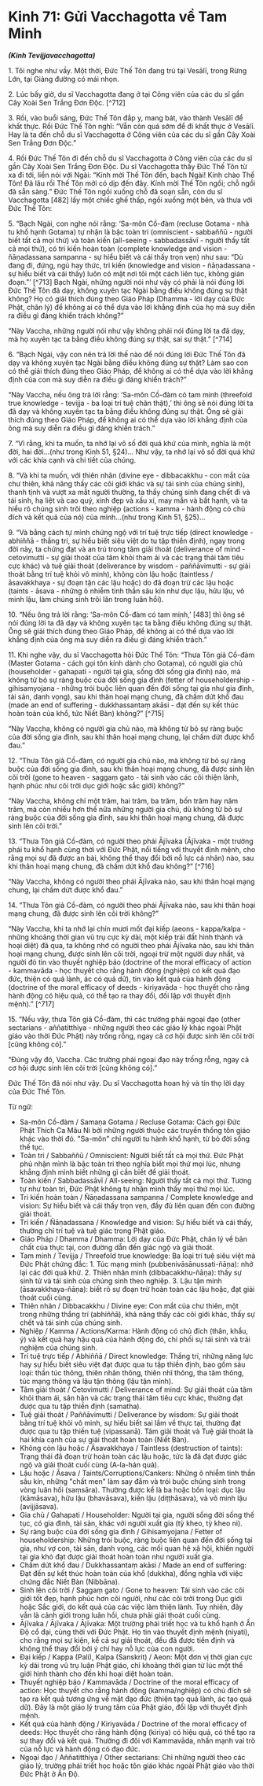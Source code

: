# Kinh 71: Gửi Vacchagotta về Tam Minh
***(Kinh Tevijjavacchagotta)***

1\.  Tôi nghe như vầy. Một thời, Đức Thế Tôn đang trú tại Vesālī, trong Rừng Lớn, tại Giảng đường có mái nhọn.

2\.  Lúc bấy giờ, du sĩ Vacchagotta đang ở tại Công viên của các du sĩ gần Cây Xoài Sen Trắng Đơn Độc. [^712]

3\.  Rồi, vào buổi sáng, Đức Thế Tôn đắp y, mang bát, vào thành Vesālī để khất thực. Rồi Đức Thế Tôn nghĩ: “Vẫn còn quá sớm để đi khất thực ở Vesālī. Hay là ta đến chỗ du sĩ Vacchagotta ở Công viên của các du sĩ gần Cây Xoài Sen Trắng Đơn Độc.”

4\.  Rồi Đức Thế Tôn đi đến chỗ du sĩ Vacchagotta ở Công viên của các du sĩ gần Cây Xoài Sen Trắng Đơn Độc. Du sĩ Vacchagotta thấy Đức Thế Tôn từ xa đi tới, liền nói với Ngài: “Kính mời Thế Tôn đến, bạch Ngài! Kính chào Thế Tôn! Đã lâu rồi Thế Tôn mới có dịp đến đây. Kính mời Thế Tôn ngồi; chỗ ngồi đã sẵn sàng.” Đức Thế Tôn ngồi xuống chỗ đã soạn sẵn, còn du sĩ Vacchagotta [482] lấy một chiếc ghế thấp, ngồi xuống một bên, và thưa với Đức Thế Tôn:

5\.  “Bạch Ngài, con nghe nói rằng: ‘Sa-môn Cồ-đàm (recluse Gotama - nhà tu khổ hạnh Gotama) tự nhận là bậc toàn tri (omniscient - sabbaññū - người biết tất cả mọi thứ) và toàn kiến (all-seeing - sabbadassāvī - người thấy tất cả mọi thứ), có tri kiến hoàn toàn (complete knowledge and vision - ñāṇadassana sampanna - sự hiểu biết và cái thấy trọn vẹn) như sau: “Dù đang đi, đứng, ngủ hay thức, tri kiến (knowledge and vision - ñāṇadassana - sự hiểu biết và cái thấy) luôn có mặt nơi tôi một cách liên tục, không gián đoạn.”’ [^713] Bạch Ngài, những người nói như vậy có phải là nói đúng lời Đức Thế Tôn đã dạy, không xuyên tạc Ngài bằng điều không đúng sự thật không? Họ có giải thích đúng theo Giáo Pháp (Dhamma - lời dạy của Đức Phật, chân lý) để không ai có thể dựa vào lời khẳng định của họ mà suy diễn ra điều gì đáng khiển trách không?”

“Này Vaccha, những người nói như vậy không phải nói đúng lời ta đã dạy, mà họ xuyên tạc ta bằng điều không đúng sự thật, sai sự thật.” [^714]

6\.  “Bạch Ngài, vậy con nên trả lời thế nào để nói đúng lời Đức Thế Tôn đã dạy và không xuyên tạc Ngài bằng điều không đúng sự thật? Làm sao con có thể giải thích đúng theo Giáo Pháp, để không ai có thể dựa vào lời khẳng định của con mà suy diễn ra điều gì đáng khiển trách?”

“Này Vaccha, nếu ông trả lời rằng: ‘Sa-môn Cồ-đàm có tam minh (threefold true knowledge - tevijja - ba loại trí tuệ chân thật),’ thì ông sẽ nói đúng lời ta đã dạy và không xuyên tạc ta bằng điều không đúng sự thật. Ông sẽ giải thích đúng theo Giáo Pháp, để không ai có thể dựa vào lời khẳng định của ông mà suy diễn ra điều gì đáng khiển trách.”

7\.  “Vì rằng, khi ta muốn, ta nhớ lại vô số đời quá khứ của mình, nghĩa là một đời, hai đời...(như trong Kinh 51, §24)... Như vậy, ta nhớ lại vô số đời quá khứ với các khía cạnh và chi tiết của chúng.

8\.  “Và khi ta muốn, với thiên nhãn (divine eye - dibbacakkhu - con mắt của chư thiên, khả năng thấy các cõi giới khác và sự tái sinh của chúng sinh), thanh tịnh và vượt xa mắt người thường, ta thấy chúng sinh đang chết đi và tái sinh, hạ liệt và cao quý, xinh đẹp và xấu xí, may mắn và bất hạnh, và ta hiểu rõ chúng sinh trôi theo nghiệp (actions - kamma - hành động có chủ đích và kết quả của nó) của mình...(như trong Kinh 51, §25)...

9\.  “Và bằng cách tự mình chứng ngộ với trí tuệ trực tiếp (direct knowledge - abhiññā - thắng trí, sự hiểu biết siêu việt do tu tập thiền định), ngay trong đời này, ta chứng đạt và an trú trong tâm giải thoát (deliverance of mind - cetovimutti - sự giải thoát của tâm khỏi tham ái và các trạng thái tâm tiêu cực khác) và tuệ giải thoát (deliverance by wisdom - paññāvimutti - sự giải thoát bằng trí tuệ khỏi vô minh), không còn lậu hoặc (taintless / āsavakkhaya - sự đoạn tận các lậu hoặc) do đã đoạn trừ các lậu hoặc (taints - āsava - những ô nhiễm tinh thần sâu kín như dục lậu, hữu lậu, vô minh lậu, làm chúng sinh trôi lăn trong luân hồi).

10\. “Nếu ông trả lời rằng: ‘Sa-môn Cồ-đàm có tam minh,’ [483] thì ông sẽ nói đúng lời ta đã dạy và không xuyên tạc ta bằng điều không đúng sự thật. Ông sẽ giải thích đúng theo Giáo Pháp, để không ai có thể dựa vào lời khẳng định của ông mà suy diễn ra điều gì đáng khiển trách.”

<!--pg-->
11\. Khi nghe vậy, du sĩ Vacchagotta hỏi Đức Thế Tôn: “Thưa Tôn giả Cồ-đàm (Master Gotama - cách gọi tôn kính dành cho Gotama), có người gia chủ (householder - gahapati - người tại gia, sống đời sống gia đình) nào, mà không từ bỏ sự ràng buộc của đời sống gia đình (fetter of householdership - gihisamyojana - những trói buộc liên quan đến đời sống tại gia như gia đình, tài sản, danh vọng), sau khi thân hoại mạng chung, đã chấm dứt khổ đau (made an end of suffering - dukkhassantaṃ akāsi - đạt đến sự kết thúc hoàn toàn của khổ, tức Niết Bàn) không?” [^715]

“Này Vaccha, không có người gia chủ nào, mà không từ bỏ sự ràng buộc của đời sống gia đình, sau khi thân hoại mạng chung, lại chấm dứt được khổ đau.”

12\. “Thưa Tôn giả Cồ-đàm, có người gia chủ nào, mà không từ bỏ sự ràng buộc của đời sống gia đình, sau khi thân hoại mạng chung, đã được sinh lên cõi trời (gone to heaven - saggaṃ gato - tái sinh vào các cõi thiện lành, hạnh phúc như cõi trời dục giới hoặc sắc giới) không?”

“Này Vaccha, không chỉ một trăm, hai trăm, ba trăm, bốn trăm hay năm trăm, mà còn nhiều hơn thế nữa những người gia chủ, dù không từ bỏ sự ràng buộc của đời sống gia đình, sau khi thân hoại mạng chung, đã được sinh lên cõi trời.”

13\. “Thưa Tôn giả Cồ-đàm, có người theo phái Ājīvaka (Ājīvaka - một trường phái tu khổ hạnh cùng thời với Đức Phật, nổi tiếng với thuyết định mệnh, cho rằng mọi sự đã được an bài, không thể thay đổi bởi nỗ lực cá nhân) nào, sau khi thân hoại mạng chung, đã chấm dứt khổ đau không?” [^716]

“Này Vaccha, không có người theo phái Ājīvaka nào, sau khi thân hoại mạng chung, lại chấm dứt được khổ đau.”

14\. “Thưa Tôn giả Cồ-đàm, có người theo phái Ājīvaka nào, sau khi thân hoại mạng chung, đã được sinh lên cõi trời không?”

“Này Vaccha, khi ta nhớ lại chín mươi mốt đại kiếp (aeons - kappa/kalpa - những khoảng thời gian vũ trụ cực kỳ dài, một kiếp trái đất hình thành và hoại diệt) đã qua, ta không nhớ có người theo phái Ājīvaka nào, sau khi thân hoại mạng chung, được sinh lên cõi trời, ngoại trừ một người duy nhất, và người đó tin vào thuyết nghiệp báo (doctrine of the moral efficacy of action - kammavāda - học thuyết cho rằng hành động (nghiệp) có kết quả đạo đức, thiện có quả lành, ác có quả dữ), tin vào kết quả của hành động (doctrine of the moral efficacy of deeds - kiriyavāda - học thuyết cho rằng hành động có hiệu quả, có thể tạo ra thay đổi, đối lập với thuyết định mệnh).” [^717]

15\. “Nếu vậy, thưa Tôn giả Cồ-đàm, thì các trường phái ngoại đạo (other sectarians - aññatitthiya - những người theo các giáo lý khác ngoài Phật giáo vào thời Đức Phật) này trống rỗng, ngay cả cơ hội được sinh lên cõi trời [cũng không có].”

“Đúng vậy đó, Vaccha. Các trường phái ngoại đạo này trống rỗng, ngay cả cơ hội được sinh lên cõi trời [cũng không có].”

Đức Thế Tôn đã nói như vậy. Du sĩ Vacchagotta hoan hỷ và tín thọ lời dạy của Đức Thế Tôn.

<!--pg-->
Từ ngữ:
- Sa-môn Cồ-đàm / Samaṇa Gotama / Recluse Gotama: Cách gọi Đức Phật Thích Ca Mâu Ni bởi những người thuộc các truyền thống tôn giáo khác vào thời đó. "Sa-môn" chỉ người tu hành khổ hạnh, từ bỏ đời sống thế tục.
- Toàn tri / Sabbaññū / Omniscient: Người biết tất cả mọi thứ. Đức Phật phủ nhận mình là bậc toàn tri theo nghĩa biết mọi thứ mọi lúc, nhưng khẳng định mình biết những gì cần biết để giải thoát.
- Toàn kiến / Sabbadassāvī / All-seeing: Người thấy tất cả mọi thứ. Tương tự như toàn tri, Đức Phật không tự nhận mình thấy mọi thứ mọi lúc.
- Tri kiến hoàn toàn / Ñāṇadassana sampanna / Complete knowledge and vision: Sự hiểu biết và cái thấy trọn vẹn, đầy đủ liên quan đến con đường giải thoát.
- Tri kiến / Ñāṇadassana / Knowledge and vision: Sự hiểu biết và cái thấy, thường chỉ trí tuệ và tuệ giác trong Phật giáo.
- Giáo Pháp / Dhamma / Dhamma: Lời dạy của Đức Phật, chân lý về bản chất của thực tại, con đường dẫn đến giác ngộ và giải thoát.
- Tam minh / Tevijja / Threefold true knowledge: Ba loại trí tuệ siêu việt mà Đức Phật chứng đắc: 1. Túc mạng minh (pubbenivāsānussati-ñāṇa): nhớ lại các đời quá khứ. 2. Thiên nhãn minh (dibbacakkhu-ñāṇa): thấy sự sinh tử và tái sinh của chúng sinh theo nghiệp. 3. Lậu tận minh (āsavakkhaya-ñāṇa): biết rõ sự đoạn trừ hoàn toàn các lậu hoặc, đạt giải thoát cuối cùng.
- Thiên nhãn / Dibbacakkhu / Divine eye: Con mắt của chư thiên, một trong những thắng trí (abhiññā), khả năng thấy các cõi giới khác, thấy sự chết và tái sinh của chúng sinh.
- Nghiệp / Kamma / Actions/Karma: Hành động có chủ đích (thân, khẩu, ý) và kết quả hay hậu quả của hành động đó, chi phối sự tái sinh và trải nghiệm của chúng sinh.
- Trí tuệ trực tiếp / Abhiññā / Direct knowledge: Thắng trí, những năng lực hay sự hiểu biết siêu việt đạt được qua tu tập thiền định, bao gồm sáu loại: thần túc thông, thiên nhãn thông, thiên nhĩ thông, tha tâm thông, túc mạng thông và lậu tận thông (lậu tận minh).
- Tâm giải thoát / Cetovimutti / Deliverance of mind: Sự giải thoát của tâm khỏi tham ái, sân hận và các trạng thái tâm tiêu cực khác, thường đạt được qua tu tập thiền định (samatha).
- Tuệ giải thoát / Paññāvimutti / Deliverance by wisdom: Sự giải thoát bằng trí tuệ khỏi vô minh, sự hiểu biết sai lầm về thực tại, thường đạt được qua tu tập thiền tuệ (vipassanā). Tâm giải thoát và Tuệ giải thoát là hai khía cạnh của sự giải thoát hoàn toàn (Niết Bàn).
- Không còn lậu hoặc / Āsavakkhaya / Taintless (destruction of taints): Trạng thái đã đoạn trừ hoàn toàn các lậu hoặc, tức là đã đạt được giác ngộ và giải thoát cuối cùng (A-la-hán quả).
- Lậu hoặc / Āsava / Taints/Corruptions/Cankers: Những ô nhiễm tinh thần sâu kín, những "chất men" làm say đắm và trói buộc chúng sinh trong vòng luân hồi (saṃsāra). Thường được kể là ba hoặc bốn loại: dục lậu (kāmāsava), hữu lậu (bhavāsava), kiến lậu (diṭṭhāsava), và vô minh lậu (avijjāsava).
- Gia chủ / Gahapati / Householder: Người tại gia, người sống đời sống thế tục, có gia đình, tài sản, khác với người xuất gia (tỳ kheo, tỳ kheo ni).
- Sự ràng buộc của đời sống gia đình / Gihisamyojana / Fetter of householdership: Những trói buộc, ràng buộc liên quan đến đời sống tại gia, như vợ con, tài sản, danh vọng, các mối quan hệ xã hội, khiến người tại gia khó đạt được giải thoát hoàn toàn như người xuất gia.
- Chấm dứt khổ đau / Dukkhassantaṃ akāsi / Made an end of suffering: Đạt đến sự kết thúc hoàn toàn của khổ (dukkha), đồng nghĩa với việc chứng đắc Niết Bàn (Nibbāna).
- Sinh lên cõi trời / Saggaṃ gato / Gone to heaven: Tái sinh vào các cõi giới tốt đẹp, hạnh phúc hơn cõi người, như các cõi trời trong Dục giới hoặc Sắc giới, do kết quả của các việc làm thiện lành. Tuy nhiên, đây vẫn là cảnh giới trong luân hồi, chưa phải giải thoát cuối cùng.
- Ājīvaka / Ājīvaka / Ājīvaka: Một trường phái triết học và tu khổ hạnh ở Ấn Độ cổ đại, cùng thời với Đức Phật. Họ tin vào thuyết định mệnh (niyati), cho rằng mọi sự kiện, kể cả sự giải thoát, đều đã được tiền định và không thể thay đổi bởi ý chí hay nỗ lực của con người.
- Đại kiếp / Kappa (Pali), Kalpa (Sanskrit) / Aeon: Một đơn vị thời gian cực kỳ dài trong vũ trụ luận Phật giáo, chỉ khoảng thời gian từ lúc một thế giới hình thành cho đến khi hoại diệt hoàn toàn.
- Thuyết nghiệp báo / Kammavāda / Doctrine of the moral efficacy of action: Học thuyết cho rằng hành động (kamma/nghiệp) có chủ đích sẽ tạo ra kết quả tương ứng về mặt đạo đức (thiện tạo quả lành, ác tạo quả dữ). Đây là một giáo lý trung tâm của Phật giáo, đối lập với thuyết định mệnh.
- Kết quả của hành động / Kiriyavāda / Doctrine of the moral efficacy of deeds: Học thuyết cho rằng hành động (kiriya) có hiệu quả, có thể tạo ra sự thay đổi và kết quả. Thường đi đôi với Kammavāda, nhấn mạnh vai trò của nỗ lực và hành động có đạo đức.
- Ngoại đạo / Aññatitthiya / Other sectarians: Chỉ những người theo các giáo lý, trường phái triết học hoặc tôn giáo khác ngoài Phật giáo vào thời Đức Phật ở Ấn Độ.